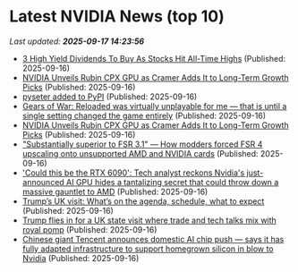 # Latest NVIDIA News (top 10)
_Last updated: **2025-09-17 14:23:56**_

- [3 High Yield Dividends To Buy As Stocks Hit All-Time Highs](https://www.forbes.com/sites/michaelfoster/2025/09/16/3-high-yield-dividends-to-buy-as-stocks-hit-all-time-highs/) (Published: 2025-09-16)
- [NVIDIA Unveils Rubin CPX GPU as Cramer Adds It to Long-Term Growth Picks](https://biztoc.com/x/295c4e31ca8a33b5) (Published: 2025-09-16)
- [pyseter added to PyPI](https://pypi.org/project/pyseter/) (Published: 2025-09-16)
- [Gears of War: Reloaded was virtually unplayable for me — that is until a single setting changed the game entirely](https://www.windowscentral.com/gaming/xbox/gears-of-war-reloaded-was-virtually-unplayable-for-me-that-is-until-a-single-setting-changed-the-game-entirely) (Published: 2025-09-16)
- [NVIDIA Unveils Rubin CPX GPU as Cramer Adds It to Long-Term Growth Picks](https://consent.yahoo.com/v2/collectConsent?sessionId=1_cc-session_72e93590-3371-43f1-af8d-46ef4a65aa32) (Published: 2025-09-16)
- ["Substantially superior to FSR 3.1" — How modders forced FSR 4 upscaling onto unsupported AMD and NVIDIA cards](https://www.windowscentral.com/hardware/amd/fsr-4-rdna-2-3-nvidia-amd-unsupported) (Published: 2025-09-16)
- ['Could this be the RTX 6090': Tech analyst reckons Nvidia's just-announced AI GPU hides a tantalizing secret that could throw down a massive gauntlet to AMD](https://www.techradar.com/pro/could-this-be-the-rtx-6090-tech-analyst-reckons-nvidias-just-announced-ai-gpu-hides-a-tantalizing-secret-that-could-throw-down-a-massive-gauntlet-to-amd) (Published: 2025-09-16)
- [Trump’s UK visit: What’s on the agenda, schedule, what to expect](https://www.aljazeera.com/news/2025/9/16/trumps-uk-visit-whats-on-the-agenda-schedule-what-to-expect) (Published: 2025-09-16)
- [Trump flies in for a UK state visit where trade and tech talks mix with royal pomp](https://www.bostonherald.com/2025/09/16/trump-uk-state-visit/) (Published: 2025-09-16)
- [Chinese giant Tencent announces domestic AI chip push — says it has fully adapted infrastructure to support homegrown silicon in blow to Nvidia](https://www.tomshardware.com/tech-industry/semiconductors/tencent-goes-public-with-pivot-to-chinese-chips) (Published: 2025-09-16)
